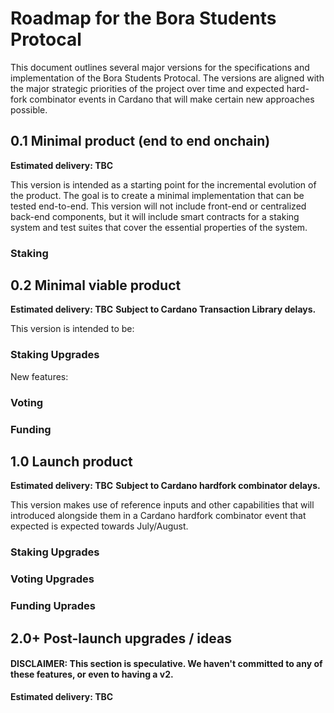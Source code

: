 # Roadmap for the Bora Students Protocal

This document outlines several major versions for the specifications and implementation of the Bora Students Protocal. The versions are aligned with the major strategic priorities of the project over time and expected hard-fork combinator events in Cardano that will make certain new approaches possible.

## 0.1 Minimal product (end to end onchain)

**Estimated delivery: TBC**

This version is intended as a starting point for the incremental evolution of the product. The goal is to create a minimal implementation that can be tested end-to-end. This version will not include front-end or centralized back-end components, but it will include smart contracts for a staking system and test suites that cover the essential properties of the system.

### Staking 

## 0.2 Minimal viable product 

**Estimated delivery: TBC**
**Subject to Cardano Transaction Library delays.**

This version is intended to be:

### Staking Upgrades

New features:

### Voting

### Funding

## 1.0 Launch product 

**Estimated delivery: TBC**
**Subject to Cardano hardfork combinator delays.**

This version makes use of reference inputs and other capabilities that will introduced alongside them in a Cardano hardfork combinator event that expected is expected towards July/August. 

### Staking Upgrades

### Voting Upgrades

### Funding Uprades

## 2.0+ Post-launch upgrades / ideas

#### DISCLAIMER: This section is speculative. We haven't committed to any of these features, or even to having a v2.

**Estimated delivery: TBC**

